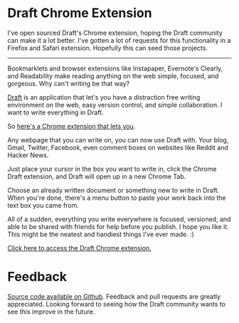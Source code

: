 # Draft Chrome Extension

I've open sourced Draft's Chrome extension, hoping the Draft community can make it a lot better. I've gotten a lot of requests for this functionality in a Firefox and Safari extension. Hopefully this can seed those projects.

----------------

Bookmarklets and browser extensions like Instapaper, Evernote's Clearly, and Readability make reading anything on the web simple, focused, and gorgeous. Why can't writing be that way?

[Draft](http://draftin.com) is an application that let's you have a distraction free writing environment on the web, easy version control, and simple collaboration. I want to write everything in Draft.

So [here's a Chrome extension that lets you](https://chrome.google.com/webstore/detail/draft/amlbbbgcijmiooecobhkjblcdkjldmdk).

Any webpage that you can write on, you can now use Draft with. Your blog, Gmail, Twitter, Facebook, even comment boxes on websites like Reddit and Hacker News.

Just place your cursor in the box you want to write in, click the Chrome Draft extension, and Draft will open up in a new Chrome Tab. 

Choose an already written document or something new to write in Draft. When you're done, there's a menu button to paste your work back into the text box you came from. 

All of a sudden, everything you write everywhere is focused, versioned, and able to be shared with friends for help before you publish. I hope you like it. This might be the neatest and handiest things I've ever made. :)

[Click here to access the Draft Chrome extension.](https://chrome.google.com/webstore/detail/draft/amlbbbgcijmiooecobhkjblcdkjldmdk)

# Feedback

[Source code available on Github](https://github.com/n8/draft_extension). Feedback and pull requests are greatly appreciated. Looking forward to seeing how the Draft community wants to see this improve in the future.

